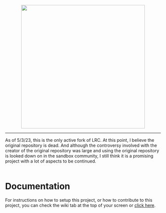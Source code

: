<p align="center"><img src="https://raw.githubusercontent.com/FoxxoSnoot/laravel-roblox-clone/main/public/img/logo.png" width="400" style="max-width: 100%;"></p>
<hr>
As of 5/3/23, this is the only active fork of LRC. At this point, I believe the original repository is dead. And although the controversy involved with the creator of the original repository was large and using the original repository is looked down on in the sandbox community, I still think it is a promising project with a lot of aspects to be continued.
<br>
<br>

# Documentation

For instructions on how to setup this project, or how to contribute to this project, you can check the wiki tab at the top of your screen or [click here](https://github.com/eIfo1/LRC-Revamp/wiki).
